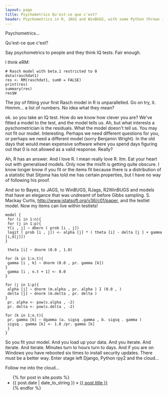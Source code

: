 ```yaml
---
layout: page
title: Psychometrics Qu'est-ce que c'est?
header: Psychometrics in R, JAGS and WinBUGS, with some Python thrown in...
---
```


Psychometrics...

Qu'est-ce que c'est?

Say psychometrics to people and they think IQ tests. Fair enough.

I think eRM:

    # Rasch model with beta.1 restricted to 0
    data(raschdat1)
    res <- RM(raschdat1, sum0 = FALSE)
    print(res)
    summary(res)
    res$W

The joy of fitting your first Rasch model in R is unparallelled. Go on try, it. Hmmm... a list of numbers. No idea what they mean?

ok. so you take an IQ test. How do we know how clever you are? We've fitted a model to the test, and the model tells us. Ah, but what interests
a pyschometrician is the residuals. What the model doesn't tell us. You may not fit our model. Interesting. Perhaps we need different questions for you, or perhaps we need a different model (sorry Benjamin Wright). In the old days that would mean expensive software where you spend days figuring out that 0 is not allowed as a valid response. Really?

Ah, R has an answer. And I love R. I mean really love R. ltm. Eat your heart out with generalised models. Only now the misfit is getting quite obscure. I know longer know if you fit or the items fit because there is a distribution of a statistic that Sitjsma has told me has certain properties, but I have no way of following his proof.

And so to Bayes, to JAGS, to WinBUGS, RJags, R2WinBUGS and models that have an elegance that was undreamt of before Gibbs sampling. S. Mackay Curtis, http://www.jstatsoft.org/v36/c01/paper, and the testlet model. Now my items can live within testlets!

    model {
     for (i in 1:n){
     for (j in 1:p){
     Y[i , j] ~ dbern ( prob [i , j])
     logit ( prob [i , j]) <- alpha [j] * ( theta [i] - delta [j ] + gamma [i,d[j]])
    }

     theta [i] ~ dnorm (0.0 , 1.0)

    for (k in 1:n.t){
     gamma [i , k] ~ dnorm (0.0 , pr. gamma [k])
    }
     gamma [i , n.t + 1] <- 0.0
    }

    for (j in 1:p){
     alpha [j] ~ dnorm (m.alpha , pr. alpha ) I (0.0 , )
     delta [j] ~ dnorm (m.delta , pr. delta )
    }
     pr. alpha <- pow(s.alpha , -2)
     pr. delta <- pow(s.delta , -2)

    for (k in 1:n.t){
     pr. gamma [k] ~ dgamma (a. sigsq .gamma , b. sigsq . gamma )
     sigsq . gamma [k] <- 1.0 /pr. gamma [k]
     }
    }
  	
So you fit your model. And you load up your data. And you iterate. And iterate. And iterate. Minutes turn to hours turn to days. And if you are on Windows you have rebooted six times to install security updates. There must be a better way. Enter stage left Django, Python rpy2 and the cloud...

Follow me into the cloud...
	
	
<ul class="posts">
  {% for post in site.posts %}
    <li><span>{{ post.date | date_to_string }}</span> &raquo; <a href="{{ post.url }}">{{ post.title }}</a></li>
  {% endfor %}
</ul>


